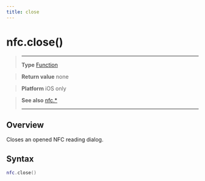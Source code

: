 ```yaml
---
title: close
---
```

# nfc.close()

> --------------------- ------------------------------------------------------------------------------------------
> __Type__              [Function](https://docs.coronalabs.com/api/type/Function.html)

> __Return value__      none

> __Platform__          iOS only

> __See also__          [nfc.*](/plugin/nfc/)
> --------------------- ------------------------------------------------------------------------------------------

## Overview

Closes an opened NFC reading dialog.

## Syntax
```lua
nfc.close()
```